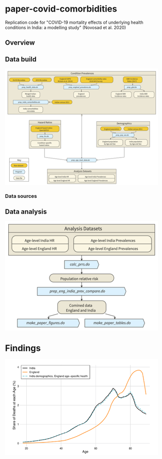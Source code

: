 # paper-covid-comorbidities
Replication code for "COVID-19 mortality effects of underlying health conditions in India: a modelling study" (Novosad et al. 2020)

## Overview

## Data build
![alt text](https://github.com/devdatalab/paper-covid-comorbidities/blob/main/assets/covid-como-build.png "Data build workflow")

### Data sources

## Data analysis
![alt text](https://github.com/devdatalab/paper-covid-comorbidities/blob/main/assets/covid-como-analysis.png "Analysis workflow")

# Findings
![alt text](https://github.com/devdatalab/paper-covid-comorbidities/blob/main/assets/figure4.png "Figure 4")

